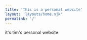 ```yaml
---
title: 'This is a personal website'
layout: 'layouts/home.njk'
permalink: '/'
---
```


it's tim's personal website